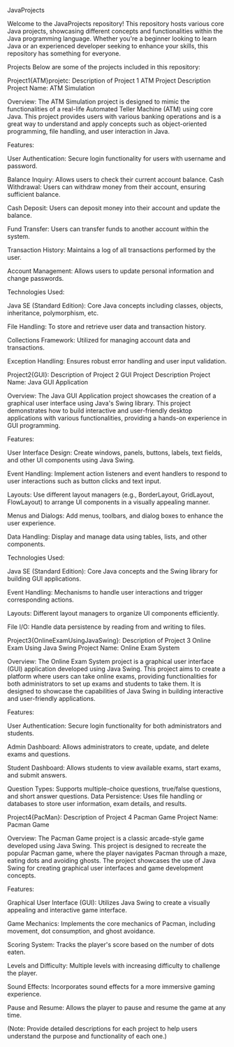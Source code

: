 JavaProjects

Welcome to the JavaProjects repository! This repository hosts various core Java projects, showcasing different concepts and functionalities within the Java programming language. Whether you're a beginner looking to learn Java or an experienced developer seeking to enhance your skills, this repository has something for everyone.

Projects
Below are some of the projects included in this repository:

Project1{ATM}projetc: Description of Project 1
ATM Project Description
Project Name: ATM Simulation

Overview: The ATM Simulation project is designed to mimic the functionalities of a real-life Automated Teller Machine (ATM) using core Java. This project provides users with various banking operations and is a great way to understand and apply concepts such as object-oriented programming, file handling, and user interaction in Java.

Features:

User Authentication: Secure login functionality for users with username and password.

Balance Inquiry: Allows users to check their current account balance.
Cash Withdrawal: Users can withdraw money from their account, ensuring sufficient balance.

Cash Deposit: Users can deposit money into their account and update the balance.

Fund Transfer: Users can transfer funds to another account within the system.

Transaction History: Maintains a log of all transactions performed by the user.

Account Management: Allows users to update personal information and change passwords.

Technologies Used:

Java SE (Standard Edition): Core Java concepts including classes, objects, inheritance, polymorphism, etc.

File Handling: To store and retrieve user data and transaction history.

Collections Framework: Utilized for managing account data and transactions.

Exception Handling: Ensures robust error handling and user input validation.


Project2{GUI}: Description of Project 2
GUI Project Description
Project Name: Java GUI Application

Overview: The Java GUI Application project showcases the creation of a graphical user interface using Java's Swing library. This project demonstrates how to build interactive and user-friendly desktop applications with various functionalities, providing a hands-on experience in GUI programming.

Features:

User Interface Design: Create windows, panels, buttons, labels, text fields, and other UI components using Java Swing.

Event Handling: Implement action listeners and event handlers to respond to user interactions such as button clicks and text input.

Layouts: Use different layout managers (e.g., BorderLayout, GridLayout, FlowLayout) to arrange UI components in a visually appealing manner.

Menus and Dialogs: Add menus, toolbars, and dialog boxes to enhance the user experience.

Data Handling: Display and manage data using tables, lists, and other components.

Technologies Used:

Java SE (Standard Edition): Core Java concepts and the Swing library for building GUI applications.

Event Handling: Mechanisms to handle user interactions and trigger corresponding actions.

Layouts: Different layout managers to organize UI components efficiently.

File I/O: Handle data persistence by reading from and writing to files.

Project3{OnlineExamUsingJavaSwing}: Description of Project 3
Online Exam Using Java Swing
Project Name: Online Exam System

Overview:
The Online Exam System project is a graphical user interface (GUI) application developed using Java Swing. This project aims to create a platform where users can take online exams, providing functionalities for both administrators to set up exams and students to take them. It is designed to showcase the capabilities of Java Swing in building interactive and user-friendly applications.

Features:

User Authentication: Secure login functionality for both administrators and students.

Admin Dashboard: Allows administrators to create, update, and delete exams and questions.

Student Dashboard: Allows students to view available exams, start exams, and submit answers.

Question Types: Supports multiple-choice questions, true/false questions, and short answer questions.
Data Persistence: Uses file handling or databases to store user information, exam details, and results.

Project4{PacMan}: Description of Project 4
Pacman Game
Project Name: Pacman Game

Overview: The Pacman Game project is a classic arcade-style game developed using Java Swing. This project is designed to recreate the popular Pacman game, where the player navigates Pacman through a maze, eating dots and avoiding ghosts. The project showcases the use of Java Swing for creating graphical user interfaces and game development concepts.

Features:

Graphical User Interface (GUI): Utilizes Java Swing to create a visually appealing and interactive game interface.

Game Mechanics: Implements the core mechanics of Pacman, including movement, dot consumption, and ghost avoidance.

Scoring System: Tracks the player's score based on the number of dots eaten.

Levels and Difficulty: Multiple levels with increasing difficulty to challenge the player.

Sound Effects: Incorporates sound effects for a more immersive gaming experience.

Pause and Resume: Allows the player to pause and resume the game at any time.

(Note: Provide detailed descriptions for each project to help users understand the purpose and functionality of each one.)
